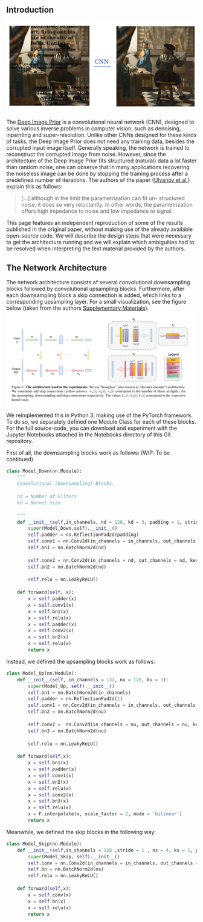 ## Introduction

![](imagepriortitle.png)

The [Deep Image Prior](https://en.wikipedia.org/wiki/Deep_Image_Prior) is a convolutional neural network (CNN), designed to solve
various inverse problems in computer vision, such as denoising, inpainting and super-resolution. Unlike other CNNs designed for these kinds of tasks, the Deep Image Prior does not need any training data, besides the corrupted input image itself. Generally speaking, the network is trained to reconstruct the corrupted image from noise. However, since the architecture of the Deep Image Prior fits structured (natural) data a lot faster than random noise, one can observe that in many applications recovering the noiseless image can be done by stopping the training process after a predefined number of iterations. The authors of the paper ([Ulyanov et al.](https://arxiv.org/abs/1711.10925)) explain this as follows:

> [...] although in the limit the parametrization can fit un-
structured noise, it does so very reluctantly. In other words,
the parametrization offers high impedance to noise and low
impedance to signal.

This page features an independent reproduction of some of the results published in the original paper, without making use of the already available open-source code. We will describe the design steps that were necessary to get the architecture running and we will explain which ambiguities had to be resolved when interpreting the text material provided by the authors.

## The Network Architecture
The network architecture consists of several convolutional downsampling blocks followed by convolutional upsampling blocks. Furthermore, after each downsampling block a skip connection is added, which links to a corresponding upsampling layer. For a small visualization, see the figure below (taken from the authors [Supplementary Materials](https://box.skoltech.ru/index.php/s/ib52BOoV58ztuPM#pdfviewer)).
![](Data/Visualization/architecture.png)

We reimplemented this in Python 3, making use of the PyTorch framework. To do so, we separately defined one Module Class for each of these blocks. For the full source-code, you can download and experiment with the Jupyter Notebooks attached in the Notebooks directory of this Git repository.

First of all, the downsampling blocks work as follows: (WIP: To be continued)

```python
class Model_Down(nn.Module):
    """
    Convolutional (Downsampling) Blocks.

    nd = Number of Filters
    kd = Kernel size

    """
    def __init__(self,in_channels, nd = 128, kd = 3, padding = 1, stride = 2):
        super(Model_Down,self).__init__()
        self.padder = nn.ReflectionPad2d(padding)
        self.conv1 = nn.Conv2d(in_channels = in_channels, out_channels = nd, kernel_size = kd, stride = stride)
        self.bn1 = nn.BatchNorm2d(nd)

        self.conv2 = nn.Conv2d(in_channels = nd, out_channels = nd, kernel_size = kd, stride = 1)
        self.bn2 = nn.BatchNorm2d(nd)

        self.relu = nn.LeakyReLU()

    def forward(self, x):
        x = self.padder(x)
        x = self.conv1(x)
        x = self.bn1(x)
        x = self.relu(x)
        x = self.padder(x)
        x = self.conv2(x)
        x = self.bn2(x)
        x = self.relu(x)
        return x

```

Instead, we defined the upsampling blocks work as follows:
```python
class Model_Up(nn.Module):
    def __init__(self, in_channels = 132, nu = 128, ku = 3):
        super(Model_Up, self).__init__()
        self.bn1 = nn.BatchNorm2d(in_channels)
        self.padder = nn.ReflectionPad2d(1)
        self.conv1 = nn.Conv2d(in_channels = in_channels, out_channels = nu, kernel_size = ku, stride = 1, padding = 0)
        self.bn2 = nn.BatchNorm2d(nu)

        self.conv2 =  nn.Conv2d(in_channels = nu, out_channels = nu, kernel_size = 1, stride = 1, padding = 0)
        self.bn3 = nn.BatchNorm2d(nu)

        self.relu = nn.LeakyReLU()

    def forward(self,x):
        x = self.bn1(x)
        x = self.padder(x)
        x = self.conv1(x)
        x = self.bn2(x)
        x = self.relu(x)
        x = self.conv2(x)
        x = self.bn3(x)
        x = self.relu(x)
        x = F.interpolate(x, scale_factor = 2, mode = 'bilinear')
        return x

```

Meanwhile, we defined the skip blocks in the following way:
```python
class Model_Skip(nn.Module):
    def __init__(self,in_channels = 128 ,stride = 1 , ns = 4, ks = 1, padding = 0):
        super(Model_Skip, self).__init__()
        self.conv = nn.Conv2d(in_channels = in_channels, out_channels = ns, kernel_size = ks, stride = stride, padding = padding)
        self.bn = nn.BatchNorm2d(ns)
        self.relu = nn.LeakyReLU()

    def forward(self,x):
        x = self.conv(x)
        x = self.bn(x)
        x = self.relu(x)
        return x
```

